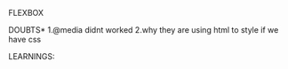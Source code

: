 FLEXBOX

DOUBTS*
1.@media didnt worked
2.why they are using html to style if we have css



LEARNINGS: